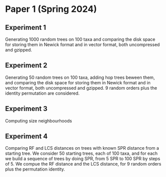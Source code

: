 # Paper 1 (Spring 2024)

## Experiment 1

Generating 1000 random trees on 100 taxa and comparing the disk space for storing them in Newick format and in vector format, both uncompressed and gzipped.

## Experiment 2

Generating 50 random trees on 100 taxa, adding hop trees beween them, and comparing the disk space for storing them in Newick format and in vector format, both uncompressed and gzipped. 9 random orders plus the identity permutation are considered.

## Experiment 3

Computing size neighbourhoods

## Experiment 4

Comparing RF and LCS distances on trees with known SPR distance from a starting tree.
We consider 50 starting trees, each of 100 taxa, and for each we build a sequence of trees by doing SPR, from 5 SPR to 100 SPR by steps of 5.
We compue the RF distance and the LCS distance, for 9 random orders plus the permutation identity.

